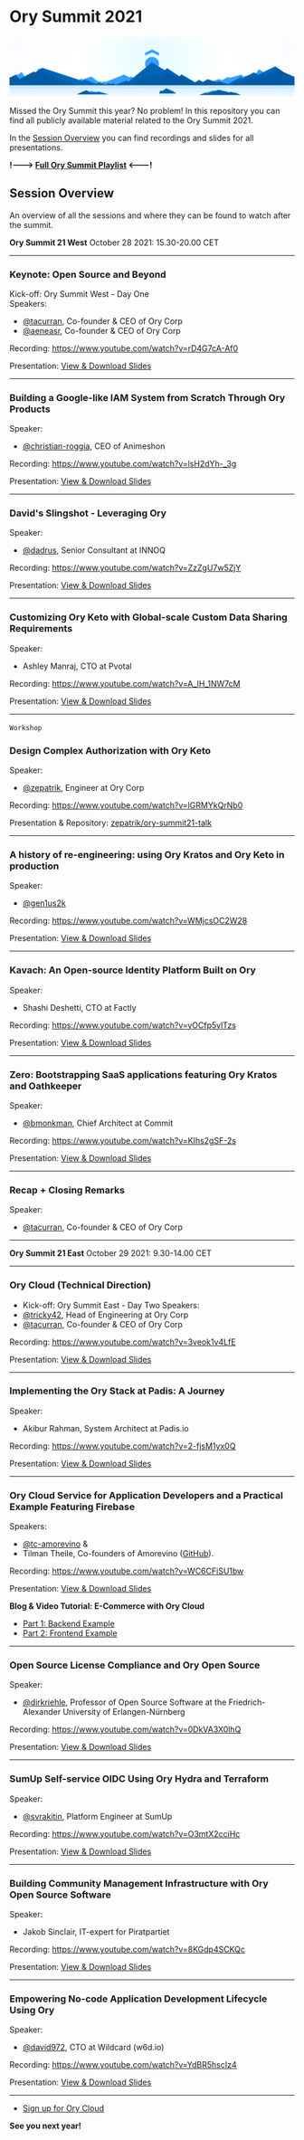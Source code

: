 # Ory Summit 2021

![ory summit 21 banner](./img/spotlight-banner-1920x400.png)

Missed the Ory Summit this year? 
No problem!
In this repository you can find all publicly available material related to the Ory Summit 2021.

In the [Session Overview](#session-overview) you can find recordings and slides for all presentations.


**!---> [Full Ory Summit Playlist](https://www.youtube.com/watch?v=rD4G7cA-Af0&list=PLZ-V_cBgMxH9b8ziEKu7wcpPlkgLU-3rQ) <---!**

## Session Overview

An overview of all the sessions and where they can be found to watch after the summit. 

**Ory Summit 21 West**
October 28 2021: 15.30-20.00 CET

---

### Keynote: Open Source and Beyond
Kick-off: Ory Summit West - Day One   
Speakers:
- [@tacurran](https://github.com/tacurran), Co-founder & CEO of Ory Corp
- [@aeneasr](https://github.com/aeneasr), Co-founder & CEO of Ory Corp

Recording: https://www.youtube.com/watch?v=rD4G7cA-Af0

Presentation: [View & Download Slides](https://github.com/ory/summit/blob/master/Ory_Summit_21_Day_1_-_Keynote_-_Future_Directions_for_the_New_ID_Stack.pdf)

---
### Building a Google-like IAM System from Scratch Through Ory Products 
Speaker:
- [@christian-roggia](https://github.com/christian-roggia), CEO of Animeshon

Recording: https://www.youtube.com/watch?v=lsH2dYh-_3g

Presentation: [View & Download Slides](https://github.com/ory/summit/blob/master/Ory_Summit_21_Day_1_-_Christian_Roggia_-_Building_a_Google-like_IAM_system_from_scratch_through_Ory_products.pdf)

---
### David's Slingshot - Leveraging Ory 
Speaker:
- [@dadrus](https://github.com/dadrus), Senior Consultant at INNOQ

Recording: https://www.youtube.com/watch?v=ZzZgU7w5ZjY

Presentation: [View & Download Slides](https://github.com/ory/summit/blob/master/Ory_Summit_21_Day_1_-_Dimitrij_Drus_-_Davids_Slingshot_-_Leveraging_Ory.pdf)

---
### Customizing Ory Keto with Global-scale Custom Data Sharing Requirements
Speaker:
- Ashley Manraj, CTO at Pvotal

Recording: https://www.youtube.com/watch?v=A_IH_1NW7cM

Presentation: [View & Download Slides](https://github.com/ory/summit/blob/master/Ory_Summit_21_Day_1_-_Ashley_Manraj_-_Customizing_Ory_Keto_with_global_scale_data_sharing_requirements.pdf)

---
`Workshop`
### Design Complex Authorization with Ory Keto 
Speaker:
- [@zepatrik](https://github.com/zepatrik), Engineer at Ory Corp

Recording: https://www.youtube.com/watch?v=lGRMYkQrNb0

Presentation & Repository: [zepatrik/ory-summit21-talk](https://github.com/zepatrik/ory-summit21-talk)

---
### A history of re-engineering: using Ory Kratos and Ory Keto in production
Speaker:
- [@gen1us2k](https://github.com/gen1us2k)

Recording: https://www.youtube.com/watch?v=WMjcsOC2W28

Presentation: [View & Download Slides](https://github.com/ory/summit/blob/master/Ory_Summit_21_Day_1_-_Andrew_Minkin_-__Using_Kratos_and_Keto_in_production_.pdf)

---
### Kavach: An Open-source Identity Platform Built on Ory
Speaker:
- Shashi Deshetti, CTO at Factly 

Recording: https://www.youtube.com/watch?v=yOCfp5ylTzs

Presentation: [View & Download Slides](https://github.com/ory/summit/blob/master/Ory_Summit_21_Day_1_-_Sashi_Deshetti_Kavach_-_Empowering_no-code_application_development_using_Ory_Kratos_and_Ory_Keto.pdf)

---
### Zero: Bootstrapping SaaS applications featuring Ory Kratos and Oathkeeper
Speaker:
- [@bmonkman](https://github.com/bmonkman), Chief Architect at Commit

Recording: https://www.youtube.com/watch?v=KIhs2gSF-2s

Presentation: [View & Download Slides](https://github.com/ory/summit/blob/master/Ory_Summit_21_Day_1_-_Bill_Monkman_-_Zero_Bootstrapping_SaaS_applications_leveraging_Ory_Kratos_and_Oathkeeper.pdf)

---
### Recap + Closing Remarks
Speaker:
- [@tacurran](https://github.com/tacurran), Co-founder & CEO of Ory Corp
---
**Ory Summit 21 East**
October 29 2021: 9.30-14.00 CET

---
### Ory Cloud (Technical Direction) 
- Kick-off: Ory Summit East - Day Two
Speakers:
- [@tricky42](https://github.com/tricky42), Head of Engineering at Ory Corp
- [@tacurran](https://github.com/tacurran), Co-founder & CEO of Ory Corp


Recording: https://www.youtube.com/watch?v=3veok1v4LfE

Presentation: [View & Download Slides](https://github.com/ory/summit/blob/master/Ory_Summit_21_Day_2_-_Keynote_-_Ory_Cloud_Technical_Direction.pdf)

---
### Implementing the Ory Stack at Padis: A Journey
Speaker:
- Akibur Rahman, System Architect at Padis.io

Recording: https://www.youtube.com/watch?v=2-fjsM1yx0Q

Presentation: [View & Download Slides](https://github.com/ory/summit/blob/master/Ory_Summit_21_Day_2_-_Akibur_Rahman_-_Implementing_the_Ory_stack_at_Padis.pdf)

---
### Ory Cloud Service for Application Developers and a Practical Example Featuring Firebase 
Speakers:
- [@tc-amorevino](https://github.com/tc-amorevino) &
- Tilman Theile, Co-founders of Amorevino ([GitHub](https://github.com/amorevino/)).

Recording: https://www.youtube.com/watch?v=WC6CFiSU1bw

Presentation: [View & Download Slides](https://github.com/ory/summit/blob/master/Ory_Summit_21_Day_2_-_Amorevino_-_Ory-Cloud_Service_for_App_Developers.pdf)

**Blog & Video Tutorial: E-Commerce with Ory Cloud**
- [Part 1: Backend Example](https://www.ory.sh/cloud-ecommerce-backend/)
- [Part 2: Frontend Example](https://www.ory.sh/cloud-ecommerce-frontend/)

---
### Open Source License Compliance and Ory Open Source 
Speaker:
- [@dirkriehle](https://github.com/dirkriehle), Professor of Open Source Software at the Friedrich-Alexander University of Erlangen-Nürnberg 

Recording: https://www.youtube.com/watch?v=0DkVA3X0lhQ

Presentation: [View & Download Slides](https://github.com/ory/summit/blob/master/Ory_Summit_21_Day_2_-_Dirk_Riehle_-_Open_Source_License_Compliance_and_Ory_Open_Source.pdf)

---
### SumUp Self-service OIDC Using Ory Hydra and Terraform
Speaker:
- [@svrakitin](https://github.com/svrakitin), Platform Engineer at SumUp

Recording: https://www.youtube.com/watch?v=O3mtX2cciHc

Presentation: [View & Download Slides](https://github.com/ory/summit/blob/master/Ory_Summit_21_Day_2_-_Stepan_Rakitin_-_SumUp_Self-service_OIDC_for_with_Ory_Hydra_and_Terraform.pdf)

---
### Building Community Management Infrastructure with Ory Open Source Software
Speaker:
- Jakob Sinclair, IT-expert for Piratpartiet

Recording: https://www.youtube.com/watch?v=8KGdp4SCKQc

Presentation: [View & Download Slides](https://github.com/ory/summit/blob/master/Ory_Summit_21_Day_2_-_Jakob_Sinclair_-_Building_a_community_management_infrastructure_with_Ory_open_source_software.pdf)

---
### Empowering No-code Application Development Lifecycle Using Ory
Speaker:
- [@david972](https://github.com/david972), CTO at Wildcard (w6d.io)

Recording: https://www.youtube.com/watch?v=YdBR5hscIz4

Presentation: [View & Download Slides](https://github.com/ory/summit/blob/master/Ory_Summit_21_Day_2_-_David_Alexander_-_Empowering_no-code_application_development_using_Ory_Kratos_and_Ory_Keto.pdf)

---

- [Sign up for Ory Cloud](https://console.ory.sh/)

**See you next year!**
